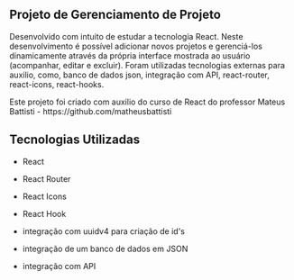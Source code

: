 ## Projeto de Gerenciamento de Projeto 

<p>Desenvolvido com intuito de estudar a tecnologia React. Neste desenvolvimento é possível adicionar novos projetos e gerenciá-los dinamicamente através da própria interface mostrada ao usuário (acompanhar, editar e excluir). Foram utilizadas tecnologias externas para auxilio, como, banco de dados json, integração com API, react-router, react-icons, react-hooks.</p>

<p>Este projeto foi criado com auxilio do curso de React do professor Mateus Battisti - https://github.com/matheusbattisti </p> 

## Tecnologias Utilizadas

- React</p>
- React Router</p>
- React Icons<p>
- React Hook</p>
- integração com uuidv4 para criação de id's</p>
- integração de um banco de dados em JSON</p>
- integração com API

